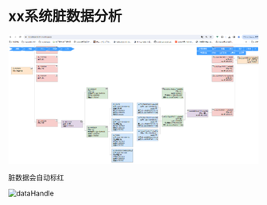 # xx系统脏数据分析

![image-20240221143741617](img/README/image-20240221143741617.png)

脏数据会自动标红

![dataHandle](img/README/dataHandle.gif)